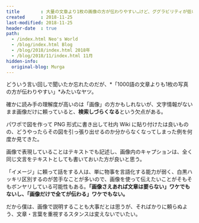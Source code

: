 ```yaml
---
title        : 大量の文章より1枚の画像の方が伝わりやすい…けど、ググラビリティが低い
created      : 2018-11-25
last-modified: 2018-11-25
header-date  : true
path:
  - /index.html Neo's World
  - /blog/index.html Blog
  - /blog/2018/index.html 2018年
  - /blog/2018/11/index.html 11月
hidden-info:
  original-blog: Murga
---
```


どういう言い回しで聞いたか忘れたのだが、*「1000語の文章よりも1枚の写真の方が伝わりやすい」*みたいなヤツ。

確かに読み手の理解度が高いのは「画像」の方かもしれないが、文字情報がないまま画像だけに頼っていると、**検索しづらくなる**という欠点がある。

パワポで図を作って PNG 形式に書き出して社内 Wiki に貼り付けたは良いものの、どうやったらその図を引っ張り出せるのか分からなくなってしまった例を何度か見てきた。

画像で表現していることはテキストでも記述し、画像内のキャプションは、全く同じ文言をテキストとしても書いておいた方が良いと思う。

「イメージ」に頼って話をする人は、単に物事を言語化する能力が弱く、白黒ハッキリ区別するのが苦手なことが多いので、画像を使って伝えたいことがそもそもボンヤリしている可能性もある。**「画像さえあれば文章は要らない」ワケでもないし、「画像だけで全てが伝わる」ワケでもない。**

だから僕は、画像で説明することも大事だとは思うが、そればかりに頼らぬよう、文章・言葉を重視するスタンスは変えないでいたい。

